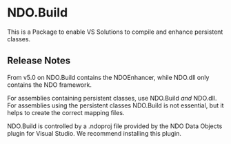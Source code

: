 # NDO.Build

This is a Package to enable VS Solutions to compile and enhance persistent classes.

## Release Notes

From v5.0 on NDO.Build contains the NDOEnhancer, while NDO.dll only contains the NDO framework.

For assemblies containing persistent classes, use NDO.Build _and_ NDO.dll. For assemblies using the persistent classes NDO.Build is not essential, but it helps to create the correct mapping files.

NDO.Build is controlled by a .ndoproj file provided by the NDO Data Objects plugin for Visual Studio. We recommend installing this plugin.